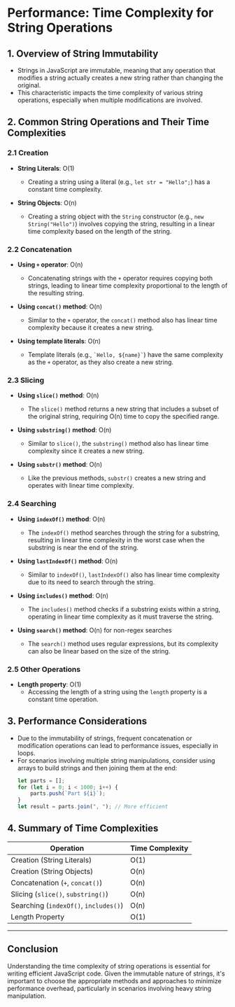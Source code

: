 # **Performance: Time Complexity for String Operations**

## **1. Overview of String Immutability**
- Strings in JavaScript are immutable, meaning that any operation that modifies a string actually creates a new string rather than changing the original.
- This characteristic impacts the time complexity of various string operations, especially when multiple modifications are involved.

## **2. Common String Operations and Their Time Complexities**

### **2.1 Creation**
- **String Literals**: O(1)
  - Creating a string using a literal (e.g., `let str = "Hello";`) has a constant time complexity.
  
- **String Objects**: O(n)
  - Creating a string object with the `String` constructor (e.g., `new String("Hello")`) involves copying the string, resulting in a linear time complexity based on the length of the string.

### **2.2 Concatenation**
- **Using `+` operator**: O(n)
  - Concatenating strings with the `+` operator requires copying both strings, leading to linear time complexity proportional to the length of the resulting string.
  
- **Using `concat()` method**: O(n)
  - Similar to the `+` operator, the `concat()` method also has linear time complexity because it creates a new string.

- **Using template literals**: O(n)
  - Template literals (e.g., `` `Hello, ${name}` ``) have the same complexity as the `+` operator, as they also create a new string.

### **2.3 Slicing**
- **Using `slice()` method**: O(n)
  - The `slice()` method returns a new string that includes a subset of the original string, requiring O(n) time to copy the specified range.
  
- **Using `substring()` method**: O(n)
  - Similar to `slice()`, the `substring()` method also has linear time complexity since it creates a new string.

- **Using `substr()` method**: O(n)
  - Like the previous methods, `substr()` creates a new string and operates with linear time complexity.

### **2.4 Searching**
- **Using `indexOf()` method**: O(n)
  - The `indexOf()` method searches through the string for a substring, resulting in linear time complexity in the worst case when the substring is near the end of the string.

- **Using `lastIndexOf()` method**: O(n)
  - Similar to `indexOf()`, `lastIndexOf()` also has linear time complexity due to its need to search through the string.

- **Using `includes()` method**: O(n)
  - The `includes()` method checks if a substring exists within a string, operating in linear time complexity as it must traverse the string.

- **Using `search()` method**: O(n) for non-regex searches
  - The `search()` method uses regular expressions, but its complexity can also be linear based on the size of the string.

### **2.5 Other Operations**
- **Length property**: O(1)
  - Accessing the length of a string using the `length` property is a constant time operation.

## **3. Performance Considerations**
- Due to the immutability of strings, frequent concatenation or modification operations can lead to performance issues, especially in loops.
- For scenarios involving multiple string manipulations, consider using arrays to build strings and then joining them at the end:
  ```javascript
  let parts = [];
  for (let i = 0; i < 1000; i++) {
      parts.push(`Part ${i}`);
  }
  let result = parts.join(", "); // More efficient
  ```

## **4. Summary of Time Complexities**

| **Operation**                     | **Time Complexity** |
|-----------------------------------|---------------------|
| Creation (String Literals)        | O(1)                |
| Creation (String Objects)         | O(n)                |
| Concatenation (`+`, `concat()`)   | O(n)                |
| Slicing (`slice()`, `substring()`) | O(n)                |
| Searching (`indexOf()`, `includes()`) | O(n)                |
| Length Property                   | O(1)                |

---

## **Conclusion**
Understanding the time complexity of string operations is essential for writing efficient JavaScript code. Given the immutable nature of strings, it's important to choose the appropriate methods and approaches to minimize performance overhead, particularly in scenarios involving heavy string manipulation.
